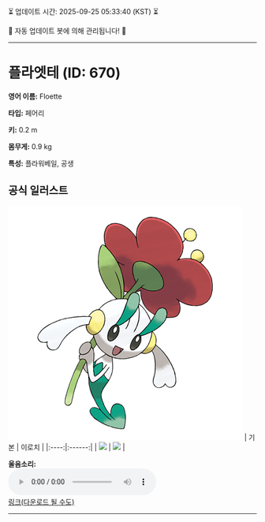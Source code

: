
⏳ 업데이트 시간: 2025-09-25 05:33:40 (KST) ⏳

🤖 자동 업데이트 봇에 의해 관리됩니다! 🤖

---

# 플라엣테 (ID: 670)
**영어 이름:** Floette

**타입:** 페어리

**키:** 0.2 m

**몸무게:** 0.9 kg

**특성:** 플라워베일, 공생

## 공식 일러스트
![](https://raw.githubusercontent.com/PokeAPI/sprites/master/sprites/pokemon/other/official-artwork/670.png)
| 기본 | 이로치 |
|:----:|:------:|
| <img src="http://play.pokemonshowdown.com/sprites/ani/floette.gif" width="200"> | <img src="http://play.pokemonshowdown.com/sprites/ani-shiny/floette.gif" width="200"> |

**울음소리:**<br><audio controls src="https://raw.githubusercontent.com/PokeAPI/cries/main/cries/pokemon/latest/670.ogg"></audio><br> [링크(다운로드 될 수도)](https://raw.githubusercontent.com/PokeAPI/cries/main/cries/pokemon/latest/670.ogg)


---
